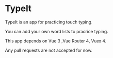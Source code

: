 # TypeIt 

TypeIt is an app for practicing touch typing.

You can add your own word lists to pracrice typing.

This app depends on Vue 3 ,Vue Router 4, Vuex 4.

Any pull requests are not accepted for now.
